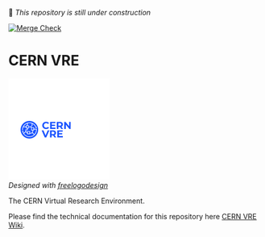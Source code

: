 :construction: *This repository is still under construction*

[![Merge Check](https://github.com/cern-vre/cern-vre/actions/workflows/tfsec.yml/badge.svg)](https://github.com/cern-vre/cern-vre/actions/workflows/tfsec.yml)

# CERN VRE

![](cern-vre-logo.png)  
*Designed with [freelogodesign](https://www.freelogodesign.org/)*

The CERN Virtual Research Environment.

Please find the technical documentation for this repository here [CERN VRE Wiki](https://github.com/cern-vre/cern-vre/wiki).
